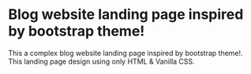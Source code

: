 # Blog website landing page inspired by bootstrap theme!
This a complex blog website landing page inspired by bootstrap theme!. This landing page design using only HTML & Vanilla CSS.

